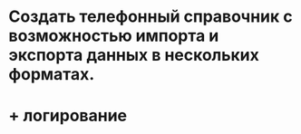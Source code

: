 # Создать телефонный справочник с возможностью импорта и экспорта данных в нескольких форматах. 
# + логирование

